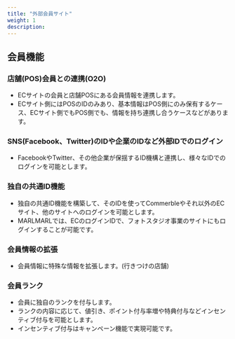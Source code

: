 ```yaml
---
title: "外部会員サイト"
weight: 1
description: 
---
```


## 会員機能

### 店舗(POS)会員との連携(O2O)

- ECサイトの会員と店舗POSにある会員情報を連携します。
- ECサイト側にはPOSのIDのみあり、基本情報はPOS側にのみ保有するケース、ECサイト側でもPOS側でも、情報を持ち連携し合うケースなどがあります。

### SNS(Facebook、Twitter)のIDや企業のIDなど外部IDでのログイン

- FacebookやTwitter、その他企業が保揺するID機構と連携し、様々なIDでのログインを可能とします。

### 独自の共通ID機能

- 独自の共通ID機能を構築して、そのIDを使ってCommerbleやそれ以外のECサイト、他のサイトへのログインを可能とします。
- MARLMARLでは、ECのログインIDで、フォトスタジオ事業のサイトにもログインすることが可能です。

### 会員情報の拡張

- 会員情報に特殊な情報を拡張します。(行きつけの店舗)

### 会員ランク

- 会員に独自のランクを付与します。
- ランクの内容に応じて、値引き、ポイント付与率増や特典付与などインセンティブ付与を可能とします。
- インセンティブ付与はキャンペーン機能で実現可能です。

